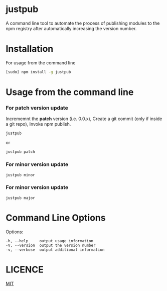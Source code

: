 # justpub
A command line tool to automate the process of publishing modules to the npm registry after automatically increasing the version number.


# Installation

For usage from the command line

```bash
[sudo] npm install -g justpub
```

# Usage from the command line

### For patch version update

Incrememnt the **patch** version (i.e. 0.0.x), Create a git commit (only if inside a git repo), Invoke npm publish.

    justpub

or

    justpub patch

### For minor version update

    justpub minor

### For minor version update

    justpub major

# Command Line Options

 Options:

    -h, --help     output usage information
    -V, --version  output the version number
    -v, --verbose  output additional information


# LICENCE

[MIT](LICENSE)

